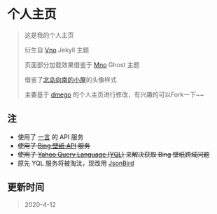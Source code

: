 # 个人主页

>这是我的个人主页
>
>衍生自 [Vno](https://github.com/onevcat/vno-jekyll) Jekyll 主题
>
>页面部分加载效果借鉴于 [Mno](https://github.com/mcc108/mno) Ghost 主题
>
>借鉴了[北岛向南的小屋](https://javef.github.io/)的头像样式
>
>主要基于 [dmego](http://i.dmego.me/) 的个人主页进行修改，有兴趣的可以Fork一下~~

## 注

- 使用了 [一言](http://hitokoto.cn/) 的 API 服务
- ~~使用了 [Bing 壁纸 API](https://github.com/xCss/bing/) 服务~~
- ~~使用了 [Yahoo Query Language (YQL)](https://developer.yahoo.com/yql/) 来解决获取 Bing 壁纸跨域问题~~
- 原先 YQL 服务将被淘汰，现改用 [JsonBird](https://bird.ioliu.cn/)

## 更新时间

>2020-4-12
